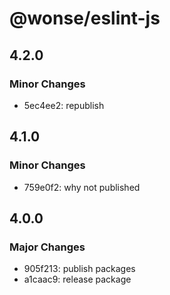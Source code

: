 # @wonse/eslint-js

## 4.2.0

### Minor Changes

- 5ec4ee2: republish

## 4.1.0

### Minor Changes

- 759e0f2: why not published

## 4.0.0

### Major Changes

- 905f213: publish packages
- a1caac9: release package
